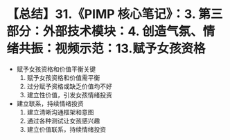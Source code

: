 # 【总结】31.《PIMP 核心笔记》：3. 第三部分：外部技术模块：4. 创造气氛、情绪共振：视频示范：13.赋予女孩资格

-   赋予女孩资格和价值平衡关键
    1.  赋予女孩资格和价值需平衡
    2.  过分赋予资格或缺乏价值均不好
    3.  建立性价值，引发女孩情绪投资
-   建立联系，持续情绪投资
    1.  建立清晰沟通框架和意图
    2.  通过各种测试让女孩感兴趣
    3.  建立价值联系，持续情绪投资